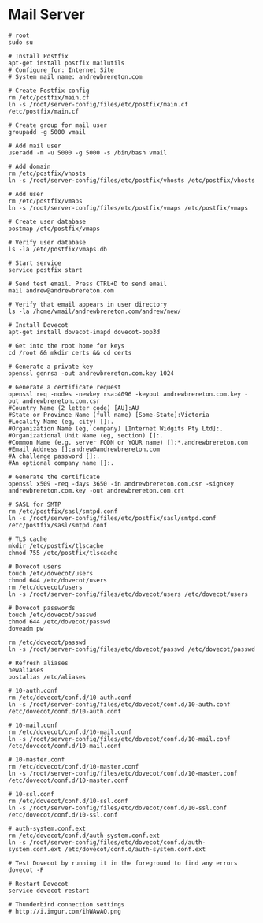 Mail Server
===========

    # root
    sudo su
    
    # Install Postfix
    apt-get install postfix mailutils
    # Configure for: Internet Site
    # System mail name: andrewbrereton.com
    
    # Create Postfix config
    rm /etc/postfix/main.cf
    ln -s /root/server-config/files/etc/postfix/main.cf /etc/postfix/main.cf
    
    # Create group for mail user
    groupadd -g 5000 vmail
    
    # Add mail user
    useradd -m -u 5000 -g 5000 -s /bin/bash vmail
    
    # Add domain
    rm /etc/postfix/vhosts
    ln -s /root/server-config/files/etc/postfix/vhosts /etc/postfix/vhosts
    
    # Add user
    rm /etc/postfix/vmaps
    ln -s /root/server-config/files/etc/postfix/vmaps /etc/postfix/vmaps
    
    # Create user database
    postmap /etc/postfix/vmaps
    
    # Verify user database
    ls -la /etc/postfix/vmaps.db
    
    # Start service
    service postfix start
    
    # Send test email. Press CTRL+D to send email
    mail andrew@andrewbrereton.com
    
    # Verify that email appears in user directory
    ls -la /home/vmail/andrewbrereton.com/andrew/new/
    
    # Install Dovecot
    apt-get install dovecot-imapd dovecot-pop3d
    
    # Get into the root home for keys
    cd /root && mkdir certs && cd certs
    
    # Generate a private key
    openssl genrsa -out andrewbrereton.com.key 1024
    
    # Generate a certificate request
    openssl req -nodes -newkey rsa:4096 -keyout andrewbrereton.com.key -out andrewbrereton.com.csr
    #Country Name (2 letter code) [AU]:AU
    #State or Province Name (full name) [Some-State]:Victoria
    #Locality Name (eg, city) []:.
    #Organization Name (eg, company) [Internet Widgits Pty Ltd]:.
    #Organizational Unit Name (eg, section) []:.
    #Common Name (e.g. server FQDN or YOUR name) []:*.andrewbrereton.com
    #Email Address []:andrew@andrewbrereton.com
    #A challenge password []:.
    #An optional company name []:.
    
    # Generate the certificate
    openssl x509 -req -days 3650 -in andrewbrereton.com.csr -signkey andrewbrereton.com.key -out andrewbrereton.com.crt
    
    # SASL for SMTP
    rm /etc/postfix/sasl/smtpd.conf
    ln -s /root/server-config/files/etc/postfix/sasl/smtpd.conf /etc/postfix/sasl/smtpd.conf
    
    # TLS cache
    mkdir /etc/postfix/tlscache
    chmod 755 /etc/postfix/tlscache
    
    # Dovecot users
    touch /etc/dovecot/users
    chmod 644 /etc/dovecot/users
    rm /etc/dovecot/users
    ln -s /root/server-config/files/etc/dovecot/users /etc/dovecot/users
    
    # Dovecot passwords
    touch /etc/dovecot/passwd
    chmod 644 /etc/dovecot/passwd
    doveadm pw
    
    rm /etc/dovecot/passwd
    ln -s /root/server-config/files/etc/dovecot/passwd /etc/dovecot/passwd
    
    # Refresh aliases
    newaliases
    postalias /etc/aliases
    
    # 10-auth.conf
    rm /etc/dovecot/conf.d/10-auth.conf
    ln -s /root/server-config/files/etc/dovecot/conf.d/10-auth.conf /etc/dovecot/conf.d/10-auth.conf
    
    # 10-mail.conf
    rm /etc/dovecot/conf.d/10-mail.conf
    ln -s /root/server-config/files/etc/dovecot/conf.d/10-mail.conf /etc/dovecot/conf.d/10-mail.conf
    
    # 10-master.conf
    rm /etc/dovecot/conf.d/10-master.conf
    ln -s /root/server-config/files/etc/dovecot/conf.d/10-master.conf /etc/dovecot/conf.d/10-master.conf
    
    # 10-ssl.conf
    rm /etc/dovecot/conf.d/10-ssl.conf
    ln -s /root/server-config/files/etc/dovecot/conf.d/10-ssl.conf /etc/dovecot/conf.d/10-ssl.conf
    
    # auth-system.conf.ext
    rm /etc/dovecot/conf.d/auth-system.conf.ext
    ln -s /root/server-config/files/etc/dovecot/conf.d/auth-system.conf.ext /etc/dovecot/conf.d/auth-system.conf.ext
    
    # Test Dovecot by running it in the foreground to find any errors
    dovecot -F
    
    # Restart Dovecot
    service dovecot restart
    
    # Thunderbird connection settings
    # http://i.imgur.com/ihWAwAQ.png

